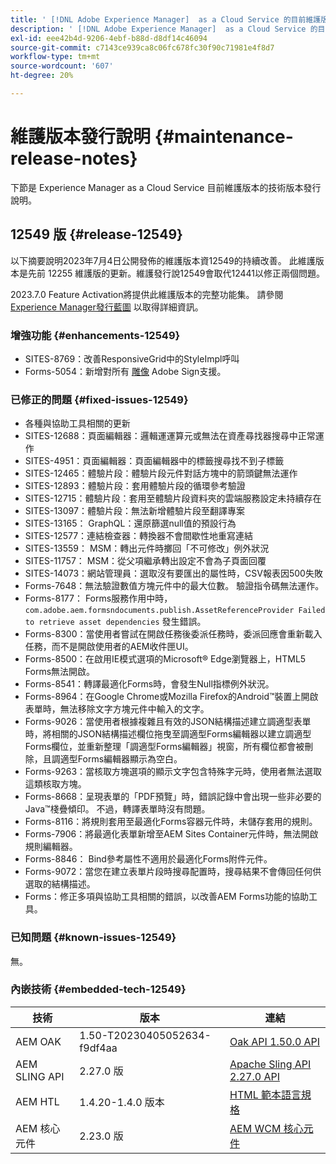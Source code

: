 ```yaml
---
title: ' [!DNL Adobe Experience Manager]  as a Cloud Service 的目前維護版本發行說明。'
description: ' [!DNL Adobe Experience Manager]  as a Cloud Service 的目前維護版本發行說明。'
exl-id: eee42b4d-9206-4ebf-b88d-d8df14c46094
source-git-commit: c7143ce939ca8c06fc678fc30f90c71981e4f8d7
workflow-type: tm+mt
source-wordcount: '607'
ht-degree: 20%

---
```


# 維護版本發行說明 {#maintenance-release-notes}

下節是 Experience Manager as a Cloud Service 目前維護版本的技術版本發行說明。

## 12549 版 {#release-12549}

以下摘要說明2023年7月4日公開發佈的維護版本資12549的持續改善。 此維護版本是先前 12255 維護版的更新。維護發行說12549會取代12441以修正兩個問題。

2023.7.0 Feature Activation將提供此維護版本的完整功能集。 請參閱 [Experience Manager發行藍圖](https://experienceleague.adobe.com/docs/experience-manager-release-information/aem-release-updates/update-releases-roadmap.html) 以取得詳細資訊。

### 增強功能 {#enhancements-12549}

- SITES-8769：改善ResponsiveGrid中的StyleImpl呼叫
- Forms-5054：新增對所有 [雕像](https://opensource.adobe.com/acrobat-sign/acrobat_sign_events/webhookeventsagreements.html) Adobe Sign支援。

### 已修正的問題 {#fixed-issues-12549}

- 各種與協助工具相關的更新
- SITES-12688：頁面編輯器：邏輯運運算元或無法在資產尋找器搜尋中正常運作
- SITES-4951：頁面編輯器：頁面編輯器中的標籤搜尋找不到子標籤
- SITES-12465：體驗片段：體驗片段元件對話方塊中的箭頭鍵無法運作
- SITES-12893：體驗片段：套用體驗片段的循環參考驗證
- SITES-12715：體驗片段：套用至體驗片段資料夾的雲端服務設定未持續存在
- SITES-13097：體驗片段：無法新增體驗片段至翻譯專案
- SITES-13165： GraphQL：還原篩選null值的預設行為
- SITES-12577：連結檢查器：轉換器不會間歇性地重寫連結
- SITES-13559： MSM：轉出元件時擲回「不可修改」例外狀況
- SITES-11757： MSM：從父項繼承轉出設定不會為子頁面回覆
- SITES-14073：網站管理員：選取沒有要匯出的屬性時，CSV報表因500失敗
- Forms-7648：無法驗證數值方塊元件中的最大位數。 驗證指令碼無法運作。
- Forms-8177： Forms服務作用中時， `com.adobe.aem.formsndocuments.publish.AssetReferenceProvider Failed to retrieve asset dependencies` 發生錯誤。
- Forms-8300：當使用者嘗試在開啟任務後委派任務時，委派回應會重新載入任務，而不是開啟使用者的AEM收件匣UI。
- Forms-8500：在啟用IE模式選項的Microsoft® Edge瀏覽器上，HTML5 Forms無法開啟。
- Forms-8541：轉譯最適化Forms時，會發生Null指標例外狀況。
- Forms-8964：在Google Chrome或Mozilla Firefox的Android™裝置上開啟表單時，無法移除文字方塊元件中輸入的文字。
- Forms-9026：當使用者根據複雜且有效的JSON結構描述建立調適型表單時，將相關的JSON結構描述欄位拖曳至調適型Forms編輯器以建立調適型Forms欄位，並重新整理「調適型Forms編輯器」視窗，所有欄位都會被刪除，且調適型Forms編輯器顯示為空白。
- Forms-9263：當核取方塊選項的顯示文字包含特殊字元時，使用者無法選取這類核取方塊。
- Forms-8668：呈現表單的「PDF預覽」時，錯誤記錄中會出現一些非必要的Java™棧疊傾印。 不過，轉譯表單時沒有問題。
- Forms-8116：將規則套用至最適化Forms容器元件時，未儲存套用的規則。
- Forms-7906：將最適化表單新增至AEM Sites Container元件時，無法開啟規則編輯器。
- Forms-8846： Bind參考屬性不適用於最適化Forms附件元件。
- Forms-9072：當您在建立表單片段時搜尋配置時，搜尋結果不會傳回任何供選取的結構描述。
- Forms：修正多項與協助工具相關的錯誤，以改善AEM Forms功能的協助工具。

### 已知問題 {#known-issues-12549}

無。

### 內嵌技術 {#embedded-tech-12549}

| 技術 | 版本 | 連結 |
|---|---|---|
| AEM OAK | 1.50-T20230405052634-f9df4aa | [Oak API 1.50.0 API](https://www.javadoc.io/doc/org.apache.jackrabbit/oak-api/1.50.0/index.html) |
| AEM SLING API | 2.27.0 版 | [Apache Sling API 2.27.0 API](https://www.javadoc.io/doc/org.apache.sling/org.apache.sling.api/latest/index.html) |
| AEM HTL | 1.4.20-1.4.0 版本 | [HTML 範本語言規格](https://github.com/adobe/htl-spec) |
| AEM 核心元件 | 2.23.0 版 | [AEM WCM 核心元件](https://github.com/adobe/aem-core-wcm-components) |
